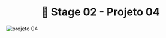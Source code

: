 <h1 align="center">
    🚀 Stage 02 - Projeto 04 </a>
</h1>

![projeto 04](https://user-images.githubusercontent.com/65200790/224768000-97a02ad5-0ed5-444b-b0a6-83edcc485595.png)
